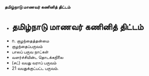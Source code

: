 **தமிழ்நாடு மாணவர் கணினித் திட்டம்**
- # தமிழ்நாடு மாணவர் கணினித் திட்டம்
- n. குழந்தைத்தன்மை
- குழந்தைப்பருவம்
- பாலப் பருவ நாட்கள்
- வளர்ச்சியின்ட தொடக்கநிலை
- (சட்) வயது வராப் பருவம்
- 21 வயதுக்குட்பட்ட பருவம்.


